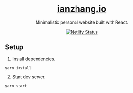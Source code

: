 # <div align="center">[ianzhang.io](https://www.ianzhang.io/)</div>

<p align="center">Minimalistic personal website built with React.</p>

<div align="center">
  <a href="https://app.netlify.com/sites/gallant-villani-e98d0b/deploys" target="_blank">
    <img src="https://api.netlify.com/api/v1/badges/16bcd2bd-2680-4bfb-978f-1ab759f60454/deploy-status" alt="Netlify Status" />
  </a>
</div>

## Setup

1. Install dependencies.

```
yarn install
```

2. Start dev server.

```
yarn start
```
